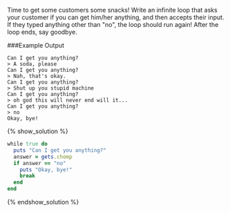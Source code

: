 Time to get some customers some snacks! Write an infinite loop that asks your
customer if you can get him/her anything, and then accepts their input. If
they typed anything other than "no", the loop should run again! After the
loop ends, say goodbye.

###Example Output

```
Can I get you anything?
> A soda, please
Can I get you anything?
> Nah, that's okay.
Can I get you anything?
> Shut up you stupid machine
Can I get you anything?
> oh god this will never end will it...
Can I get you anything?
> no
Okay, bye!
```

{% show_solution %}
```ruby
while true do
  puts "Can I get you anything?"
  answer = gets.chomp
  if answer == "no"
    puts "Okay, bye!"
    break
  end
end
```
{% endshow_solution %}
